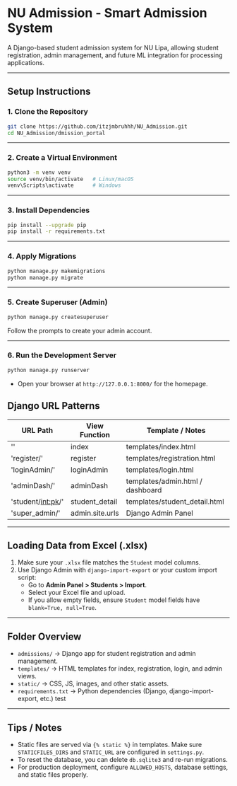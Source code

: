 # NU Admission - Smart Admission System

A Django-based student admission system for NU Lipa, allowing student registration, admin management, and future ML integration for processing applications.

---

## **Setup Instructions**

### 1. Clone the Repository
```bash
git clone https://github.com/itzjmbruhhh/NU_Admission.git
cd NU_Admission/dmission_portal
```

---

### 2. Create a Virtual Environment
```bash
python3 -m venv venv
source venv/bin/activate   # Linux/macOS
venv\Scripts\activate      # Windows
```

---

### 3. Install Dependencies
```bash
pip install --upgrade pip
pip install -r requirements.txt
```

---

### 4. Apply Migrations
```bash
python manage.py makemigrations
python manage.py migrate
```

---

### 5. Create Superuser (Admin)
```bash
python manage.py createsuperuser
```
Follow the prompts to create your admin account.

---

### 6. Run the Development Server
```bash
python manage.py runserver
```

- Open your browser at `http://127.0.0.1:8000/` for the homepage.

Django URL Patterns
-------------------

URL Path                  | View Function      | Template / Notes
--------------------------|------------------|-----------------------------
''                        | index             | templates/index.html
'register/'               | register          | templates/registration.html
'loginAdmin/'             | loginAdmin        | templates/login.html
'adminDash/'              | adminDash         | templates/admin.html / dashboard
'student/<int:pk>/'      | student_detail    | templates/student_detail.html
'super_admin/'            | admin.site.urls   | Django Admin Panel

---

## **Loading Data from Excel (.xlsx)**

1. Make sure your `.xlsx` file matches the `Student` model columns.
2. Use Django Admin with `django-import-export` or your custom import script:
   - Go to **Admin Panel > Students > Import**.
   - Select your Excel file and upload.
   - If you allow empty fields, ensure `Student` model fields have `blank=True, null=True`.

---

## **Folder Overview**

- `admissions/` → Django app for student registration and admin management.
- `templates/` → HTML templates for index, registration, login, and admin views.
- `static/` → CSS, JS, images, and other static assets.
- `requirements.txt` → Python dependencies (Django, django-import-export, etc.)
test
---

## **Tips / Notes**

- Static files are served via `{% static %}` in templates. Make sure `STATICFILES_DIRS` and `STATIC_URL` are configured in `settings.py`.
- To reset the database, you can delete `db.sqlite3` and re-run migrations.
- For production deployment, configure `ALLOWED_HOSTS`, database settings, and static files properly.